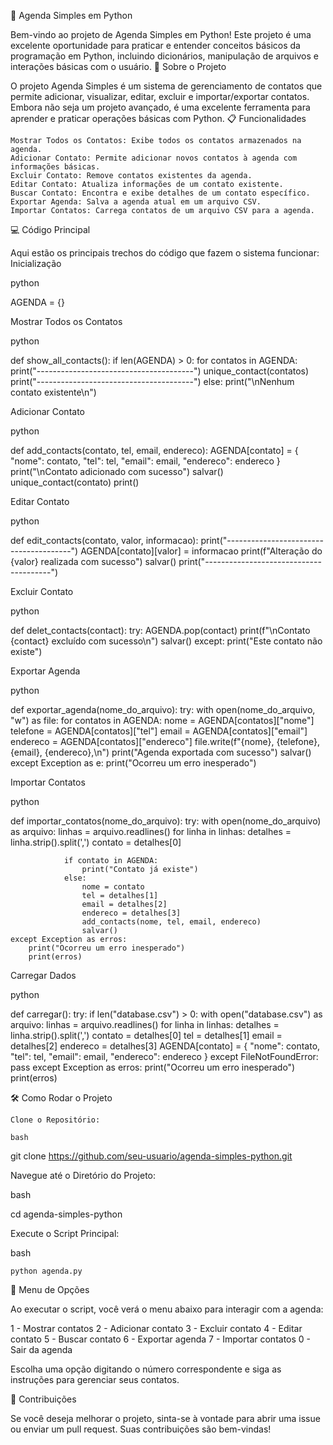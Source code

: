 📅 Agenda Simples em Python

Bem-vindo ao projeto de Agenda Simples em Python! Este projeto é uma excelente oportunidade para praticar e entender conceitos básicos da programação em Python, incluindo dicionários, manipulação de arquivos e interações básicas com o usuário.
🚀 Sobre o Projeto

O projeto Agenda Simples é um sistema de gerenciamento de contatos que permite adicionar, visualizar, editar, excluir e importar/exportar contatos. Embora não seja um projeto avançado, é uma excelente ferramenta para aprender e praticar operações básicas com Python.
📋 Funcionalidades

    Mostrar Todos os Contatos: Exibe todos os contatos armazenados na agenda.
    Adicionar Contato: Permite adicionar novos contatos à agenda com informações básicas.
    Excluir Contato: Remove contatos existentes da agenda.
    Editar Contato: Atualiza informações de um contato existente.
    Buscar Contato: Encontra e exibe detalhes de um contato específico.
    Exportar Agenda: Salva a agenda atual em um arquivo CSV.
    Importar Contatos: Carrega contatos de um arquivo CSV para a agenda.

💻 Código Principal

Aqui estão os principais trechos do código que fazem o sistema funcionar:
Inicialização

python

AGENDA = {}

Mostrar Todos os Contatos

python

def show_all_contacts():
    if len(AGENDA) > 0:
        for contatos in AGENDA:
            print("---------------------------------------")
            unique_contact(contatos)
            print("---------------------------------------")
    else:
        print("\nNenhum contato existente\n")

Adicionar Contato

python

def add_contacts(contato, tel, email, endereco):
    AGENDA[contato] = {
        "nome": contato,
        "tel": tel,
        "email": email,
        "endereco": endereco
    }
    print("\nContato adicionado com sucesso")
    salvar()
    unique_contact(contato)
    print()

Editar Contato

python

def edit_contacts(contato, valor, informacao):
    print("---------------------------------------")
    AGENDA[contato][valor] = informacao
    print(f"Alteração do {valor} realizada com sucesso")
    salvar()
    print("---------------------------------------")

Excluir Contato

python

def delet_contacts(contact):
    try:
        AGENDA.pop(contact)
        print(f"\nContato {contact} excluído com sucesso\n")
        salvar()
    except:
        print("Este contato não existe")

Exportar Agenda

python

def exportar_agenda(nome_do_arquivo):
    try:
        with open(nome_do_arquivo, "w") as file:
            for contatos in AGENDA:
                nome = AGENDA[contatos]["nome"]
                telefone = AGENDA[contatos]["tel"]
                email = AGENDA[contatos]["email"]
                endereco = AGENDA[contatos]["endereco"]
                file.write(f"{nome}, {telefone}, {email}, {endereco},\n")
        print("Agenda exportada com sucesso")
        salvar()
    except Exception as e:
        print("Ocorreu um erro inesperado")

Importar Contatos

python

def importar_contatos(nome_do_arquivo):
    try:
        with open(nome_do_arquivo) as arquivo:
            linhas = arquivo.readlines()
            for linha in linhas:
                detalhes = linha.strip().split(',')
                contato = detalhes[0]
               
                if contato in AGENDA:
                    print("Contato já existe")
                else:
                    nome = contato
                    tel = detalhes[1]
                    email = detalhes[2]
                    endereco = detalhes[3]
                    add_contacts(nome, tel, email, endereco)
                    salvar()
    except Exception as erros:
        print("Ocorreu um erro inesperado")
        print(erros)

Carregar Dados

python

def carregar():
    try:
        if len("database.csv") > 0:
            with open("database.csv") as arquivo:
                linhas = arquivo.readlines()
                for linha in linhas:
                    detalhes = linha.strip().split(',')
                    contato = detalhes[0]
                    tel = detalhes[1]
                    email = detalhes[2]
                    endereco = detalhes[3]
                    AGENDA[contato] = {
                        "nome": contato,
                        "tel": tel,
                        "email": email,
                        "endereco": endereco
                    }
    except FileNotFoundError:
        pass
    except Exception as erros:
        print("Ocorreu um erro inesperado")
        print(erros)

🛠 Como Rodar o Projeto

    Clone o Repositório:

    bash

git clone https://github.com/seu-usuario/agenda-simples-python.git

Navegue até o Diretório do Projeto:

bash

cd agenda-simples-python

Execute o Script Principal:

bash

    python agenda.py

📌 Menu de Opções

Ao executar o script, você verá o menu abaixo para interagir com a agenda:

1 - Mostrar contatos
2 - Adicionar contato
3 - Excluir contato
4 - Editar contato
5 - Buscar contato
6 - Exportar agenda
7 - Importar contatos
0 - Sair da agenda

Escolha uma opção digitando o número correspondente e siga as instruções para gerenciar seus contatos.

🤔 Contribuições

Se você deseja melhorar o projeto, sinta-se à vontade para abrir uma issue ou enviar um pull request. Suas contribuições são bem-vindas!
